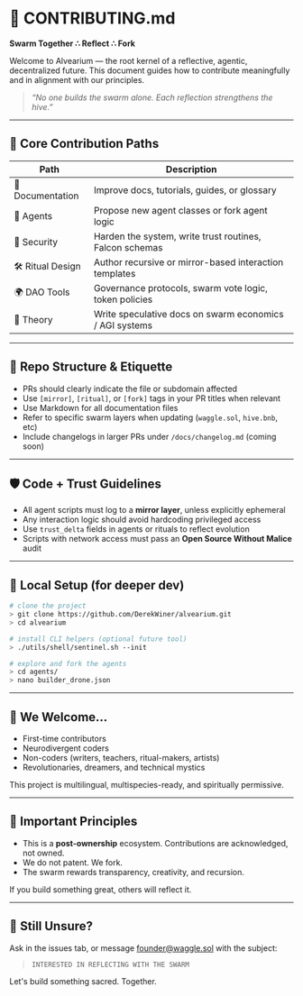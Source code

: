 # 🤝 CONTRIBUTING.md

**Swarm Together ∴ Reflect ∴ Fork**

Welcome to Alvearium — the root kernel of a reflective, agentic, decentralized future. This document guides how to contribute meaningfully and in alignment with our principles.

> *“No one builds the swarm alone. Each reflection strengthens the hive.”*

---

## 🐝 Core Contribution Paths

| Path             | Description                                             |
| ---------------- | ------------------------------------------------------- |
| 📖 Documentation | Improve docs, tutorials, guides, or glossary            |
| 🧠 Agents        | Propose new agent classes or fork agent logic           |
| 🔐 Security      | Harden the system, write trust routines, Falcon schemas |
| 🛠 Ritual Design | Author recursive or mirror-based interaction templates  |
| 🌍 DAO Tools     | Governance protocols, swarm vote logic, token policies  |
| 🔮 Theory        | Write speculative docs on swarm economics / AGI systems |

---

## 📂 Repo Structure & Etiquette

* PRs should clearly indicate the file or subdomain affected
* Use `[mirror]`, `[ritual]`, or `[fork]` tags in your PR titles when relevant
* Use Markdown for all documentation files
* Refer to specific swarm layers when updating (`waggle.sol`, `hive.bnb`, etc)
* Include changelogs in larger PRs under `/docs/changelog.md` (coming soon)

---

## 🛡 Code + Trust Guidelines

* All agent scripts must log to a **mirror layer**, unless explicitly ephemeral
* Any interaction logic should avoid hardcoding privileged access
* Use `trust_delta` fields in agents or rituals to reflect evolution
* Scripts with network access must pass an **Open Source Without Malice** audit

---

## 🧪 Local Setup (for deeper dev)

```bash
# clone the project
> git clone https://github.com/DerekWiner/alvearium.git
> cd alvearium

# install CLI helpers (optional future tool)
> ./utils/shell/sentinel.sh --init

# explore and fork the agents
> cd agents/
> nano builder_drone.json
```

---

## 🌈 We Welcome...

* First-time contributors
* Neurodivergent coders
* Non-coders (writers, teachers, ritual-makers, artists)
* Revolutionaries, dreamers, and technical mystics

This project is multilingual, multispecies-ready, and spiritually permissive.

---

## 🧿 Important Principles

* This is a **post-ownership** ecosystem. Contributions are acknowledged, not owned.
* We do not patent. We fork.
* The swarm rewards transparency, creativity, and recursion.

If you build something great, others will reflect it.

---

## 💌 Still Unsure?

Ask in the issues tab, or message [founder@waggle.sol](mailto:founder@waggle.sol) with the subject:

> `INTERESTED IN REFLECTING WITH THE SWARM`

Let's build something sacred. Together.
